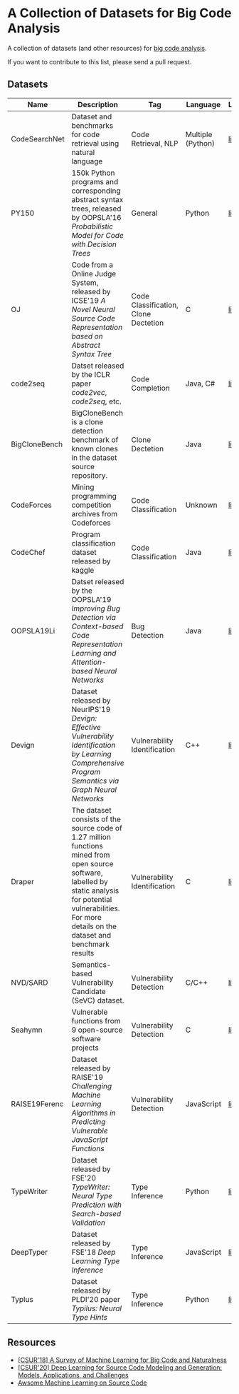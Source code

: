# A Collection of Datasets for Big Code Analysis

A collection of datasets (and other resources) for [big code analysis](https://ml4code.github.io/papers.html).

If you want to contribute to this list, please send a pull request.

## Datasets

| Name          | Description                                                  | Tag                                  | Language          | Link                                                         |
| ------------- | ------------------------------------------------------------ | ------------------------------------ | ----------------- | ------------------------------------------------------------ |
| CodeSearchNet | Dataset and benchmarks for code retrieval using natural language | Code Retrieval, NLP                  | Multiple (Python) | [link](https://github.com/github/CodeSearchNet)              |
| PY150         | 150k Python programs and corresponding abstract syntax trees, released by OOPSLA'16 _Probabilistic Model for Code with Decision Trees_                                | General                              | Python            | [link](https://www.sri.inf.ethz.ch/py150)                    |
| OJ            | Code from a Online Judge System, released by ICSE'19 _A Novel Neural Source Code Representation based on Abstract Syntax Tree_ | Code Classification, Clone Dectetion | C                 | [link](https://github.com/zhangj111/astnn)                   |
| code2seq      | Datset released by the ICLR paper _code2vec_, _code2seq_, etc.   | Code Completion                      | Java, C#          | [link](https://github.com/tech-srl/code2seq#datasets)        |
| BigCloneBench | BigCloneBench is a clone detection benchmark of known clones in the dataset source repository. | Clone Dectetion                      | Java              | [link](https://github.com/clonebench/BigCloneBench)          |
| CodeForces    | Mining programming competition archives from Codeforces      | Code Classification                  | Unknown           | [link](https://sites.google.com/site/miningprogcodeforces/home/dataset) |
| CodeChef      | Program classification dataset released by kaggle        | Code Classification                  | Java              | [link](https://www.kaggle.com/arjoonn/codechef-competitive-programming) |
| OOPSLA19Li    | Datset released by the OOPSLA'19 _Improving Bug Detection via Context-based Code Representation Learning and Attention-based Neural Networks_ | Bug Detection                        | Java              | [link](https://github.com/OOPSLA-2019-BugDetection/OOPSLA-2019-BugDetection) |
| Devign        | Dataset released by NeurIPS'19 *Devign: Effective Vulnerability Identification by Learning Comprehensive Program Semantics via Graph Neural Networks* | Vulnerability Identification         | C++               | [link](https://sites.google.com/view/devign)                 |
| Draper        | The dataset consists of the source code of 1.27 million functions mined from open source software, labelled by static analysis for potential vulnerabilities. For more details on the dataset and benchmark results  | Vulnerability Identification         | C               | [link](https://osf.io/d45bw/)                 |
| NVD/SARD | Semantics-based Vulnerability Candidate (SeVC) dataset. | Vulnerability Detection | C/C++ | [link](https://github.com/SySeVR/SySeVR) |
| Seahymn | Vulnerable functions from 9 open-source software projects | Vulnerability Detection | C | [link](https://github.com/Seahymn2019/Function-level-Vulnerability-Dataset) |
| RAISE19Ferenc | Dataset released by RAISE'19 *Challenging Machine Learning Algorithms in Predicting Vulnerable JavaScript Functions* | Vulnerability Detection | JavaScript | [link](http://www.inf.u-szeged.hu/~ferenc/papers/JSVulnerabilityDataSet/) |
| TypeWriter | Dataset released by FSE'20 *TypeWriter: Neural Type Prediction with Search-based Validation* | Type Inference | Python | [link](http://software-lab.org/projects/TypeWriter/data.tar.gz) |
| DeepTyper | Dataset released by FSE'18 *Deep Learning Type Inference* | Type Inference | JavaScript | [link](https://github.com/DeepTyper/DeepTyper/blob/master/data/repo-SHAs.txt) |
| Typlus | Dataset released by PLDI'20 paper *Typilus: Neural Type Hints* | Type Inference | Python | [link](https://github.com/typilus/typilus/blob/master/src/data_preparation/metadata/popularLibs.txt) |

## Resources
- [[CSUR'18] A Survey of Machine Learning for Big Code and Naturalness](https://ml4code.github.io/papers.html)
- [[CSUR'20] Deep Learning for Source Code Modeling and Generation: Models, Applications, and Challenges](https://dl.acm.org/doi/10.1145/3383458)
- [Awsome Machine Learning on Source Code](https://github.com/src-d/awesome-machine-learning-on-source-code)
